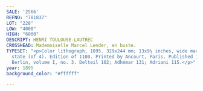 ```yaml
---
SALE: '2566'
REFNO: "781837"
LOT: "228"
LOW: "4000"
HIGH: "6000"
DESCRIPT: HENRI TOULOUSE-LAUTREC
CROSSHEAD: Mademoiselle Marcel Lender, en buste.
TYPESET: "<p>Color lithograph, 1895. 329x244 mm; 13x9⅝ inches, wide margins. Fourth
  state (of 4). Edition of 1100. Printed by Ancourt, Paris. Published in <em>Pan</em>,
  Berlin, volume I, no. 3. Delteil 102; Adhémar 131; Adriani 115.</p>"
year: 1895
background_color: "#ffffff"

---
```

